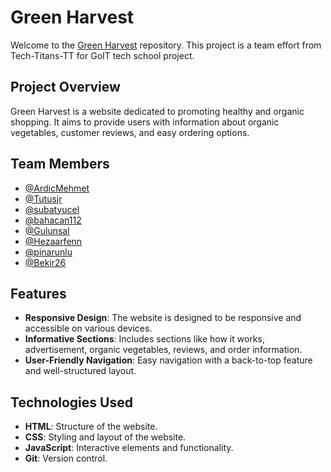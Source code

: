# Green Harvest

Welcome to the [Green Harvest](https://tech-titans-tt.github.io/Green-Harvest/) repository. This project is a team effort from Tech-Titans-TT for GoIT tech school project.

## Project Overview

Green Harvest is a website dedicated to promoting healthy and organic shopping. It aims to provide users with information about organic vegetables, customer reviews, and easy ordering options.

## Team Members

- [@ArdicMehmet](https://github.com/ArdicMehmet)
- [@Tutusjr](https://github.com/tutusjr)
- [@subatyucel](https://github.com/subatyucel)
- [@bahacan112](https://github.com/bahacan112)
- [@Gulunsal](https://github.com/Gulunsal)
- [@Hezaarfenn](https://github.com/Hezaarfenn)
- [@pinarunlu](https://github.com/pinarunlu)
- [@Bekir26](https://github.com/Bekir26)

## Features

- **Responsive Design**: The website is designed to be responsive and accessible on various devices.
- **Informative Sections**: Includes sections like how it works, advertisement, organic vegetables, reviews, and order information.
- **User-Friendly Navigation**: Easy navigation with a back-to-top feature and well-structured layout.

## Technologies Used

- **HTML**: Structure of the website.
- **CSS**: Styling and layout of the website.
- **JavaScript**: Interactive elements and functionality.
- **Git**: Version control.


